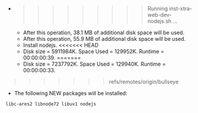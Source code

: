 * >>>>>>>>> Running inst-xtra-web-dev-nodejs.sh ...
  * After this operation, 38.1 MB of additional disk space will be used.
  * After this operation, 55.9 MB of additional disk space will be used.
  * Install nodejs.
<<<<<<< HEAD
  * Disk size = 5911984K. Space Used = 129952K. Runtime = 00:00:00:39.
=======
  * Disk size = 7237792K. Space Used = 129940K. Runtime = 00:00:00:33.
>>>>>>> refs/remotes/origin/bullseye
  * The following NEW packages will be installed:
  ```bash
libc-ares2 libnode72 libuv1 nodejs
  ```
